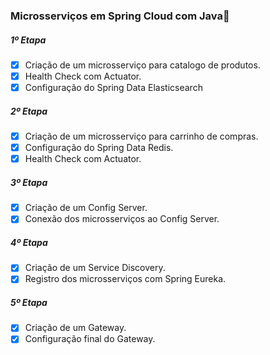 ### Microsserviços em Spring Cloud com Java:woman:

##### 1º Etapa

- [x] Criação de um microsserviço para catalogo de produtos.
- [x] Health Check com Actuator.
- [x] Configuração do Spring Data Elasticsearch

##### 2º Etapa

- [x] Criação de um microsserviço para carrinho de compras.
- [x] Configuração do Spring Data Redis.
- [x] Health Check com Actuator.

##### 3º Etapa

- [x] Criação de um Config Server.
- [x] Conexão dos microsserviços ao Config Server.

##### 4º Etapa

- [x] Criação de um Service Discovery.
- [x] Registro dos microsserviços com Spring Eureka.

##### 5º Etapa

- [x] Criação de um Gateway.
- [x] Configuração final do Gateway.